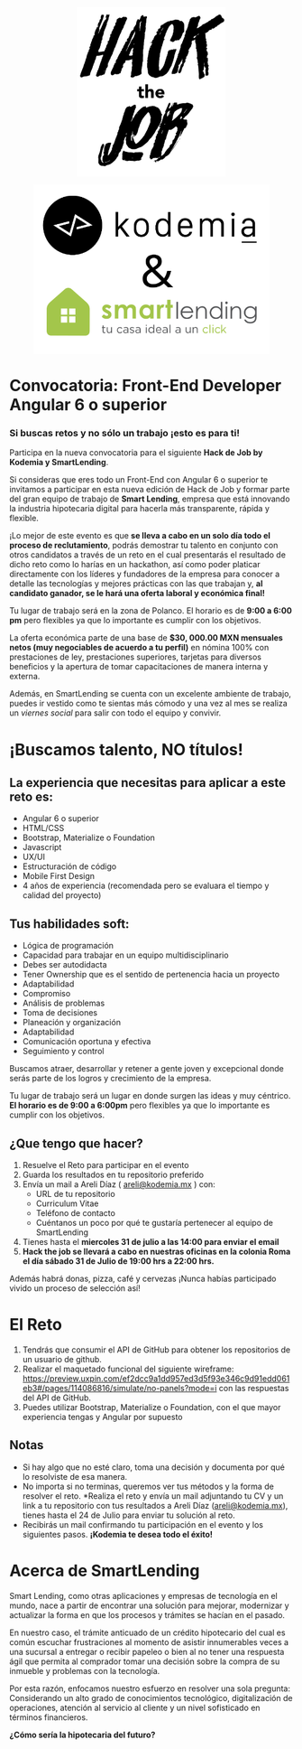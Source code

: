 <p align='center'>
  <img src='img/logo_htj.png' height='300' align='center'>
</p>

<p align='center'>
  <img src='img/hack-the-job-smart-lending.png' height='300' align='center'>
</p>

# Convocatoria: Front-End Developer Angular 6 o superior

### **Si buscas retos y no sólo un trabajo ¡esto es para ti!**

Participa en la nueva convocatoria para el siguiente **Hack de Job by Kodemia y SmartLending**.

Si consideras que eres todo un Front-End con Angular 6 o superior te invitamos a participar en esta nueva edición de Hack de Job y formar parte del gran equipo de trabajo de **Smart Lending**, empresa que está innovando la industria hipotecaria digital para hacerla más transparente, rápida y flexible.

¡Lo mejor de este evento es que **se lleva a cabo en un solo día todo el proceso de reclutamiento**, podrás demostrar tu talento en conjunto con otros candidatos a través de un reto en el cual presentarás el resultado de dicho reto como lo harías en un hackathon, así como poder platicar directamente con los líderes y fundadores de la empresa para conocer a detalle las tecnologías  y mejores prácticas con las que trabajan y, **al candidato ganador, se le hará una oferta laboral y económica final!**

Tu lugar de trabajo será en la zona de Polanco. El horario es de **9:00 a 6:00 pm** pero flexibles ya que lo importante es cumplir con los objetivos. 

La oferta económica parte de una base de **$30, 000.00 MXN mensuales netos (muy negociables de acuerdo a tu perfil)** en nómina 100% con prestaciones de ley, prestaciones superiores, tarjetas para diversos beneficios y la apertura de tomar capacitaciones de manera interna y externa.

Además, en SmartLending se cuenta con un excelente ambiente de trabajo, puedes ir vestido como te sientas más cómodo y una vez al mes se realiza un *viernes social* para salir con todo el equipo y convivir.

# ¡Buscamos talento, NO títulos!

## **La experiencia que necesitas para aplicar a este reto es:**

* Angular 6 o superior
* HTML/CSS
* Bootstrap, Materialize o Foundation
* Javascript
* UX/UI
* Estructuración de código
* Mobile First Design
* 4 años de experiencia (recomendada pero se evaluara el tiempo y calidad del proyecto)
 
## **Tus habilidades soft:**

* Lógica de programación
* Capacidad para trabajar en un equipo multidisciplinario
* Debes ser autodidacta
* Tener Ownership que es el sentido de pertenencia hacia un proyecto
* Adaptabilidad
* Compromiso
* Análisis de problemas
* Toma de decisiones
* Planeación y organización
* Adaptabilidad
* Comunicación oportuna y efectiva
* Seguimiento y control

Buscamos atraer, desarrollar y retener a gente joven y excepcional donde serás parte de los logros y crecimiento de la empresa.

Tu lugar de trabajo será un lugar en donde surgen las ideas y muy céntrico. **El horario es de 9:00 a 6:00pm** pero flexibles ya que lo importante es cumplir con los objetivos.

## ¿Que tengo que hacer?

1. Resuelve el Reto para participar en el evento
2. Guarda los resultados en tu repositorio preferido
3. Envía un mail a Areli Díaz ( areli@kodemia.mx ) con:
    * URL de tu repositorio
    * Curriculum Vitae
    * Teléfono de contacto
    * Cuéntanos un poco por qué te gustaría pertenecer al equipo de SmartLending
4. Tienes hasta el **miercoles 31 de julio a las 14:00 para enviar el email**
5. **Hack the job se llevará a cabo en nuestras oficinas en la colonia Roma el día sábado 31 de Julio de 19:00 hrs a 22:00 hrs.**

Además habrá donas, pizza, café y cervezas ¡Nunca habías participado vivido un proceso de selección así!

# El Reto

1. Tendrás que consumir el API de GitHub para obtener los repositorios de un usuario de github.
2. Realizar el maquetado funcional del siguiente wireframe:  https://preview.uxpin.com/ef2dcc9a1dd957ed3d5f93e346c9d91edd061eb3#/pages/114086816/simulate/no-panels?mode=i con las respuestas del API de GitHub.
3. Puedes utilizar Bootstrap, Materialize o Foundation, con el que mayor experiencia tengas y Angular por supuesto
 
## Notas

* Si hay algo que no esté claro, toma una decisión y documenta por qué lo resolviste de esa manera.
* No importa si no terminas, queremos ver tus métodos y la forma de resolver el reto. *Realiza el reto y envía un mail adjuntando tu CV y un link a tu repositorio con tus resultados a Areli Díaz (areli@kodemia.mx), tienes hasta el 24 de Julio para enviar tu solución al reto.
* Recibirás un mail confirmando tu participación en el evento y los siguientes pasos. **¡Kodemia te desea todo el éxito!**

# Acerca de SmartLending

Smart Lending, como otras aplicaciones y empresas de tecnología en el mundo, nace a partir de encontrar una solución para mejorar, modernizar y actualizar la forma en que los procesos y trámites se hacían en el pasado.

En nuestro caso, el trámite anticuado de un crédito hipotecario del cual es común escuchar frustraciones al momento de asistir innumerables veces a una sucursal a entregar o recibir papeleo o bien al no tener una respuesta ágil que permita al comprador tomar una decisión sobre la compra de su inmueble y problemas con la tecnología.

Por esta razón, enfocamos nuestro esfuerzo en resolver una sola pregunta: Considerando un alto grado de conocimientos tecnológico, digitalización de operaciones, atención al servicio al cliente y un nivel sofisticado en términos financieros.

**¿Cómo sería la hipotecaria del futuro?**
